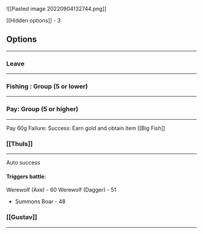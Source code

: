 ![[Pasted image 20220904132744.png]]

[[Hidden options]] - 3

## Options
---

### Leave
---


### Fishing : Group (5 or lower)
---


### Pay: Group (5 or higher)
---
Pay 60g
Failure: 
Success: Earn gold and obtain item [[Big Fish]]


### [[Thuls]]
---
Auto success
#### Triggers battle:
Werewolf (Axe) - 60
Werewolf (Dagger) - 51
 - Summons Boar - 48

### [[Gustav]]
---
